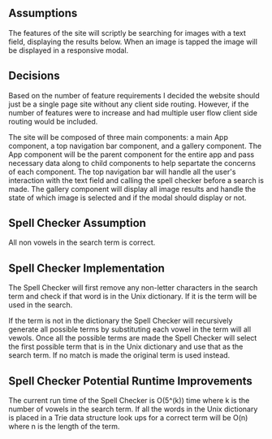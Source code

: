## Assumptions
The features of the site will scriptly be searching for images with a text field, displaying the results below. When an image is tapped the image will be displayed in a responsive modal. 

## Decisions
Based on the number of feature requirements I decided the website should just be a single page site without any client side routing. However, if the number of features were to increase and had multiple user flow client side routing would be included. 

The site will be composed of three main components: a main App component, a top navigation bar component, and a gallery component. The App component will be the parent component for the entire app and pass necessary data along to child components to help separtate the concerns of each component. The top navigation bar will handle all the user's interaction with the text field and calling the spell checker before a search is made. The gallery component will display all image results and handle the state of which image is selected and if the modal should display or not.

## Spell Checker Assumption
All non vowels in the search term is correct.

## Spell Checker Implementation
The Spell Checker will first remove any non-letter characters in the search term and check if that word is in the Unix dictionary. If it is the term will be used in the search. 

If the term is not in the dictionary the Spell Checker will recursively generate all possible terms by substituting each vowel in the term will all vewols. Once all the possible terms are made the Spell Checker will select the first possible term that is in the Unix dictionary and use that as the search term. If no match is made the original term is used instead.

## Spell Checker Potential Runtime Improvements
The current run time of the Spell Checker is O(5^(k)) time where k is the number of vowels in the search term. If all the words in the Unix dictionary is placed in a Trie data structure look ups for a correct term will be O(n) where n is the length of the term.

